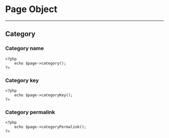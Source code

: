 # Page Object
<!-- Position: 3 -->
---

<h2 id="category">Category</h2>

### Category name

```
<?php
	echo $page->category();
?>
```

### Category key

```
<?php
	echo $page->categoryKey();
?>
```

### Category permalink

```
<?php
	echo $page->categoryPermalink();
?>
```